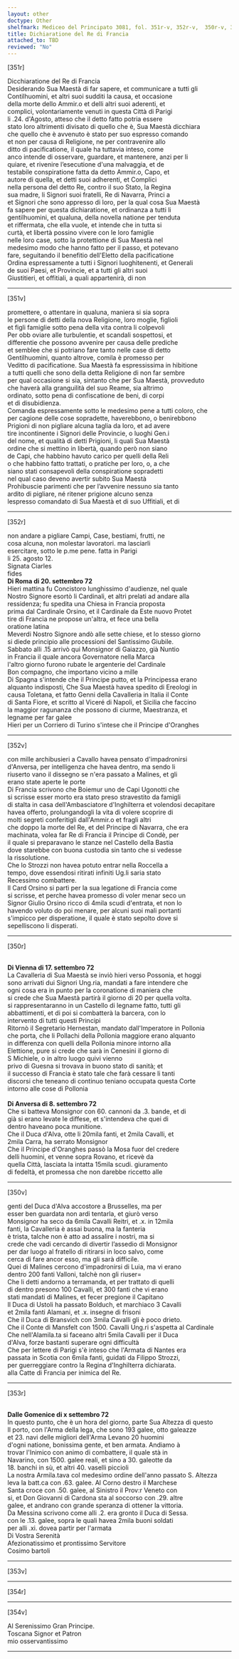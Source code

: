 ```yaml
---
layout: other
doctype: Other
shelfmark: Mediceo del Principato 3081, fol. 351r-v, 352r-v,  350r-v, 353r-v, 354r-v
title: Dichiaratione del Re di Francia
attached_to: TBD
reviewed: "No"
---
```


[351r]  
  
  
Dicchiaratione del Re di Francia  
Desiderando Sua Maestà di far sapere, et communicare a tutti gli  
Contilhuomini, et altri suoi sudditi la causa, et occasione  
della morte dello Ammir.o et delli altri suoi aderenti, et  
complici, volontariamente venuti in questa Città di Parigi  
li .24. d'Agosto, atteso che il detto fatto potria essere  
stato loro altrimenti divisato di quello che è, Sua Maestà dicchiara  
che quello che è avvenuto è stato per suo espresso comando  
et non per causa di Religione, ne per contravenire allo  
ditto di pacificatione, il quale ha tuttavia inteso, come  
anco intende di osservare, guardare, et mantenere, anzi per li  
quiare, et rivenire l’esecutione d'una malvaggia, et de  
testabile conspiratione fatta da detto Ammir.o, Capo, et  
autore di quella, et detti suoi adherenti, et Complici  
nella persona del detto Re, contro il suo Stato, la Regina  
sua madre, li Signori suoi fratelli, Re di Navarra, Princi a  
et Signori che sono appresso di loro, per la qual cosa Sua Maestà  
fa sapere per questa dichiaratione, et ordinanza a tutti li  
gentilhuomini, et qualuna, della novella natione per tenduta  
et riffermata, che ella vuole, et intende che in tutta si  
curtà, et libertà possino vivere con le loro famiglie  
nelle loro case, sotto la protettione di Sua Maestà nel  
medesimo modo che hanno fatto per il passo, et potevano  
fare, seguitando il benefitio dell'Eletto della pacificatione  
Ordina espressamente a tutti i Signori luoghitenenti, et Generali  
de suoi Paesi, et Provincie, et a tutti gli altri suoi  
Giustitieri, et offitiali, a quali appartenirà, di non  
  
---  

[351v]  
  
  
promettere, o attentare in qualuna, maniera si sia sopra  
le persone di detti della nova Religione, loro moglie, figlioli  
et figli famiglie sotto pena della vita contra li colpevoli  
Per obb oviare alle turbulentie, et scandali sospettosi, et  
differentie che possono avvenire per causa delle prediche  
et semblee che si potriano fare tanto nelle case di detto  
Gentilhuomini, quanto altrove, comila è promesso per  
Veditto di pacificatione. Sua Maestà fa espressissima in hibitione  
a tutti quelli che sono della detta Religione di non far sembre  
per qual occasione si sia, sintanto che per Sua Maestà, provveduto  
che haverà alla granguilità del suo Reame, sia altrimo  
ordinato, sotto pena di confiscatione de beni, di corpi  
et di disubidienza.  
Comanda espressamente sotto le medesimo pene a tutti coloro, che  
per cagione delle cose sopradette, haverebbono, o benirebbono  
Prigioni di non pigliare alcuna taglia da loro, et ad avere  
tire incontinente i Signori delle Provincie, o luoghi Gen.i  
del nome, et qualità di detti Prigioni, li quali Sua Maestà  
ordine che si mettino in libertà, quando però non siano  
de Capi, che habbino havuto carico per quelli della Reli  
o che habbino fatto trattati, o pratiche per loro, o, a che  
siano stati consapevoli della conspiratione sopradetti  
nel qual caso deveno avertir subito Sua Maestà  
Prohibuscie parimenti che per l’avvenire nessuno sia tanto  
ardito di pigliare, né ritener prigione alcuno senza  
lespresso comandato di Sua Maestà et di suo Uffitiali, et di  
  
---  

[352r]  
  
  
non andare a pigliare Campi, Case, bestiami, frutti, ne  
cosa alcuna, non molestar lavoratori. ma lasciarli  
esercitare, sotto le p.me pene. fatta in Parigi  
li 25. agosto 12.  
Signata Ciarles  
fides  
<strong>Di Roma di 20. settembro 72</strong>  
Hieri mattina fu Concistoro lunghissimo d'audienze, nel quale  
Nostro Signore esortò li Cardinali, et altri prelati ad andare alla  
ressidenza; fu spedita una Chiesa in Francia proposta  
prima dal Cardinale Orsino, et il Cardinale da Este nuovo Protet  
tire di Francia ne propose un'altra, et fece una bella  
oratione latina  
Meverdi Nostro Signore andò alle sette chiese, et lo stesso giorno  
si diede principio alle processioni del Santissimo Giubile.  
Sabbato alli .15 arrivò qui Monsignor di Gaiazzo, già Nuntio  
in Francia il quale ancora Governatore nella Marca  
l'altro giorno furono rubate le argenterie del Cardinale  
Bon compagno, che importano vicino a mille  
Di Spagna s'intende che il Principe putto, et la Principessa erano  
alquanto indisposti, Che Sua Maestà havea spedito di Ereologi in  
causa Toletana, et fatto Genni della Cavalleria in Italia il Conte  
di Santa Fiore, et scritto al Viceré di Napoli, et Sicilia che faccino  
la maggior ragunanza che possono di ciurme, Maestranza, et  
legname per far galee  
Hieri per un Corriero di Turino s'intese che il Principe d'Oranghes  
  
---  

[352v]  
  
  
con mille archibusieri a Cavallo havea pensato d'impadronirsi  
d'Anversa, per intelligenza che havea dentro, ma sendo li  
riuserto vano il dissegno se n'era passato a Malines, et gli  
erano state aperte le porte  
Di Francia scrivono che Boiemur uno de Capi Ugonotti che  
si scrisse esser morto era stato preso stravestito da famigli  
di stalta in casa dell'Ambasciatore d'Inghilterra et volendosi decapitare  
havea offerto, prolungandogli la vita di volere scoprire di  
molti segreti conferitigli dall'Ammir.o et fragli altri  
che doppo la morte del Re, et del Principe di Navarra, che era  
machinata, volea far Re di Francia il Principe di Condè, per  
il quale si preparavano le stanze nel Castello della Bastia  
dove starebbe con buona custodia sin tanto che si vedesse  
la rissolutione.  
Che lo Strozzi non havea potuto entrar nella Roccella a  
tempo, dove essendosi ritirati infiniti Ug.li saria stato  
Recessimo combattere.  
Il Card Orsino si partì per la sua legatione di Francia come  
si scrisse, et perche havea promesso di voler menar seco un  
Signor Giulio Orsino ricco di 4mila scudi d'entrata, et non lo  
havendo voluto do poi menare, per alcuni suoi mali portanti  
s'impicco per disperatione, il quale è stato sepolto dove si  
sepelliscono li disperati.  
  
---  

[350r]  
  
  
<br/><strong>Di Vienna di 17. settembro 72</strong>  
La Cavalleria di Sua Maestà se inviò hieri verso Possonia, et hoggi  
sono arrivati dui Signori Ung.ria, mandati a fare intendere che  
ogni cosa era in punto per la coronatione di maniera che  
si crede che Sua Maestà partirà il giorno di 20 per quella volta.  
si rappresentaranno in un Castello di legname fatto, tutti gli  
abbattimenti, et di poi si combatterà la barcera, con lo  
intervento di tutti questi Principi  
Ritornò il Segretario Hernestan, mandato dall'Imperatore in Pollonia  
che porta, che li Pollachi della Pollonia maggiore erano alquanto  
in differenza con quelli della Pollonia minore intorno alla  
Elettione, pure si crede che sarà in Cenesini il giorno di  
S Michiele, o in altro luogo quivi vienno  
privo di Guesna si trovava in buono stato di sanità; et  
il successo di Francia è stato tale che farà cessare li tanti  
discorsi che teneano di continuo teniano occupata questa Corte  
intorno alle cose di Pollonia  
<br/><strong>Di Anversa di 8. settembro 72</strong>  
Che si batteva Monsignor con 60. cannoni da .3. bande, et di  
già si erano levate le diffese, et s'intendeva che quei di  
dentro haveano poca munitione.  
Che il Duca d'Alva, otte li 20mila fanti, et 2mila Cavalli, et  
2mila Carra, ha serrato Monsignor  
Che il Principe d'Oranghes passò la Mosa fuor del credere  
delli huomini, et venne sopra Rovano, et ricevè da  
quella Città, lasciata la intatta 15mila scudi. giuramento  
di fedeltà, et promessa che non darebbe riccetto alle  
  
---  

[350v]  
  
  
genti del Duca d'Alva accostore a Brusselles, ma per  
esser ben guardata non ardi tentarla, et giurò verso  
Monsignor ha seco da 6mila Cavalli Reitri, et .x. in 12mila  
fanti, la Cavalleria è assai buona, ma la fanteria  
è trista, talche non è atto ad assalire i nostri, ma si  
crede che vadi cercando di divertir l’assedio di Monsignor  
per dar luogo al fratello di ritirarsi in loco salvo, come  
cerca di fare ancor esso, ma gli sarà difficile.  
Quei di Malines cercono d'impadronirsi di Luia, ma vi erano  
dentro 200 fanti Valloni, talchè non gli riuser=  
Che li detti andorno a terramanda, et per trattato di quelli  
di dentro presono 100 Cavalli, et 300 fanti che vi erano  
stati mandati di Malines, et fecer pregione il Capitano  
Il Duca di Ustoli ha passato Bolduch, et marchiaco 3 Cavalli  
et 2mila fanti Alamani, et .x. insegne di frisoni  
Che il Duca di Bransvich con 3mila Cavalli gli è poco drieto.  
Che il Conte di Mansfelt con 1500. Cavalli Ung.ri s'aspetta al Cardinale  
Che nell'Alamila.ta si faceano altri 5mila Cavalli per il Duca  
d'Alva, forze bastanti superare ogni difficultà  
Che per lettere di Parigi s'è inteso che l'Armata di Nantes era  
passata in Scotia con 6mila fanti, guidati da Filippo Strozzi,  
per guerreggiare contro la Regina d'Inghilterra dichiarata.  
alla Catte di Francia per inimica del Re.  
  
---  

[353r]  
  
  
<br/><strong>Dalle Gomenice di x settembro 72</strong>  
In questo punto, che è un hora del giorno, parte Sua Altezza di questo  
Il porto, con l'Arma della lega, che sono 193 galee, otto galeazze  
et 23. navi delle migliori dell'Arma Levano 20 huomini  
d'ogni natione, bonissima gente, et ben armata. Andiamo à  
trovar l'Inimico con animo di combattere, il quale stà in  
Navarino, con 1500. galee reali, et sino a 30. galeotte da  
18. banchi in sù, et altri 40. vaselli piccioli  
La nostra Armila.tava col medesimo ordine dell'anno passato S. Altezza  
leva la batt.ca con .63. galee. Al Corno destro il Marchese  
Santa croce con .50. galee, al Sinistro il Prov:r Veneto con  
si, et Don Giovanni di Cardona sta al soccorso con .29. altre  
galee, et andrano con grande speranza di ottener la vittoria.  
Da Messina scrivono come alli .2. era gronto il Duca di Sessa.  
con le .13. galee, sopra le quali havea 2mila buoni soldati  
per alli .xi. dovea partir per l'armata  
Di Vostra Serenità  
Afezionatissimo et prontissimo Servitore  
Cosimo bartoli  
  
---  

[353v]  
  
  
  
---  

[354r]  
  
  
  
---  

[354v]  
  
  
Al Serenissimo Gran Principe.  
Toscana Signor et Patron  
mio osservantissimo  
  
---  

